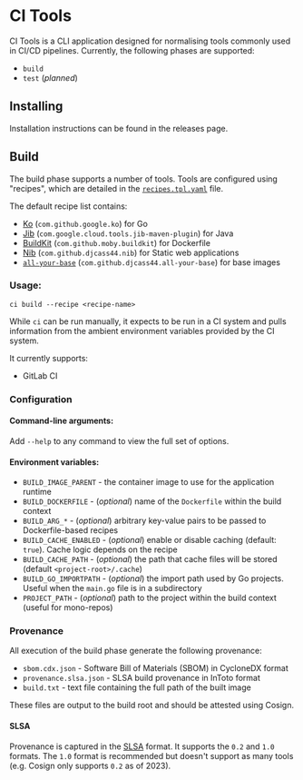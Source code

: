 # CI Tools

CI Tools is a CLI application designed for normalising tools commonly used in CI/CD pipelines.
Currently, the following phases are supported:
* `build`
* `test` (*planned*)

## Installing

Installation instructions can be found in the releases page.

## Build

The build phase supports a number of tools.
Tools are configured using "recipes", which are detailed in the [`recipes.tpl.yaml`](internal/api/v1/recipes.tpl.yaml) file.

The default recipe list contains:
* [Ko](https://github.com/ko-build/ko) (`com.github.google.ko`) for Go
* [Jib](https://github.com/GoogleContainerTools/jib) (`com.google.cloud.tools.jib-maven-plugin`) for Java
* [BuildKit](https://github.com/moby/buildkit) (`com.github.moby.buildkit`) for Dockerfile
* [Nib](https://github.com/djcass44/nib) (`com.github.djcass44.nib`) for Static web applications
* [`all-your-base`](https://github.com/djcass44/all-your-base) (`com.github.djcass44.all-your-base`) for base images

### Usage:

```shell
ci build --recipe <recipe-name>
```

While `ci` can be run manually, it expects to be run in a CI system and pulls information from the ambient environment variables provided by the CI system.

It currently supports:

* GitLab CI

### Configuration

#### Command-line arguments:

Add `--help` to any command to view the full set of options.

#### Environment variables:
* `BUILD_IMAGE_PARENT` - the container image to use for the application runtime
* `BUILD_DOCKERFILE` - (*optional*) name of the `Dockerfile` within the build context
* `BUILD_ARG_*` - (*optional*) arbitrary key-value pairs to be passed to Dockerfile-based recipes
* `BUILD_CACHE_ENABLED` - (*optional*) enable or disable caching (default: `true`). Cache logic depends on the recipe
* `BUILD_CACHE_PATH` - (*optional*) the path that cache files will be stored (default `<project-root>/.cache`)
* `BUILD_GO_IMPORTPATH` - (*optional*) the import path used by Go projects. Useful when the `main.go` file is in a subdirectory
* `PROJECT_PATH` - (*optional*) path to the project within the build context (useful for mono-repos)

### Provenance

All execution of the build phase generate the following provenance:
* `sbom.cdx.json` - Software Bill of Materials (SBOM) in CycloneDX format
* `provenance.slsa.json` - SLSA build provenance in InToto format
* `build.txt` - text file containing the full path of the built image

These files are output to the build root and should be attested using Cosign.

#### SLSA

Provenance is captured in the [SLSA](https://slsa.dev/) format.
It supports the `0.2` and `1.0` formats. The `1.0` format is recommended but doesn't support as many tools (e.g. Cosign only supports `0.2` as of 2023).
